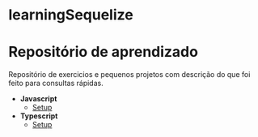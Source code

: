 # learningSequelize
# Repositório de aprendizado

Repositório de exercicios e pequenos projetos com descrição do que foi feito para consultas rápidas.

- **Javascript**
  - [Setup](javascript/guia-setup-sequelize/README.md)
- **Typescript**
  - [Setup](typescript/guia-setup-prisma/README.md)
